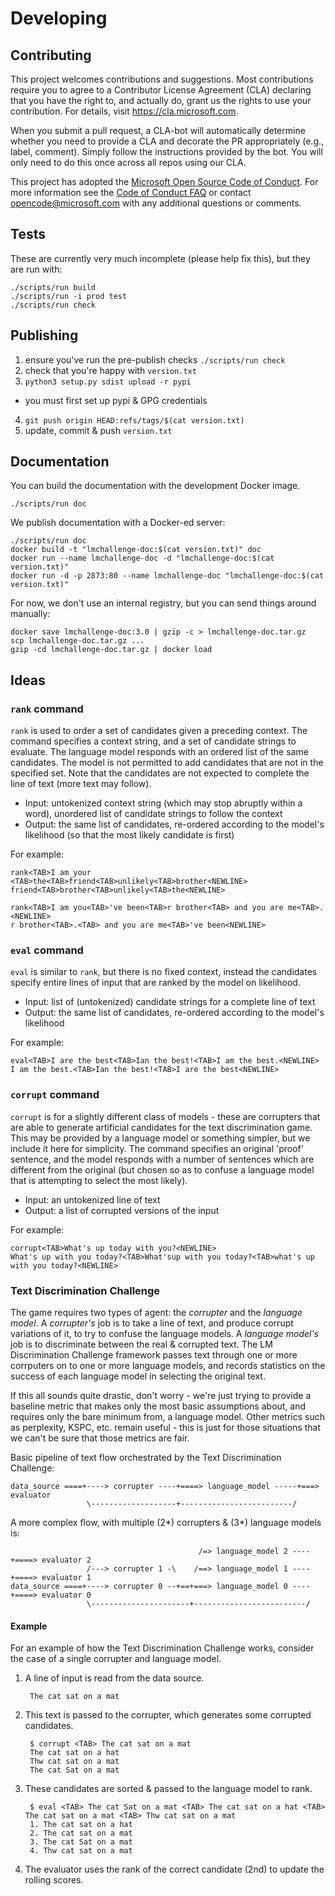 # Developing

## Contributing

This project welcomes contributions and suggestions.  Most contributions require you to agree to a
Contributor License Agreement (CLA) declaring that you have the right to, and actually do, grant us
the rights to use your contribution. For details, visit https://cla.microsoft.com.

When you submit a pull request, a CLA-bot will automatically determine whether you need to provide
a CLA and decorate the PR appropriately (e.g., label, comment). Simply follow the instructions
provided by the bot. You will only need to do this once across all repos using our CLA.

This project has adopted the [Microsoft Open Source Code of Conduct](https://opensource.microsoft.com/codeofconduct/).
For more information see the [Code of Conduct FAQ](https://opensource.microsoft.com/codeofconduct/faq/) or
contact [opencode@microsoft.com](mailto:opencode@microsoft.com) with any additional questions or comments.

## Tests

These are currently very much incomplete (please help fix this), but they are run with:

    ./scripts/run build
    ./scripts/run -i prod test
    ./scripts/run check

## Publishing

 1. ensure you've run the pre-publish checks `./scripts/run check`
 2. check that you're happy with `version.txt`
 3. `python3 setup.py sdist upload -r pypi`
   - you must first set up pypi & GPG credentials
 4. `git push origin HEAD:refs/tags/$(cat version.txt)`
 5. update, commit & push `version.txt`

## Documentation

You can build the documentation with the development Docker image.

    ./scripts/run doc

We publish documentation with a Docker-ed server:

    ./scripts/run doc
    docker build -t "lmchallenge-doc:$(cat version.txt)" doc
    docker run --name lmchallenge-doc -d "lmchallenge-doc:$(cat version.txt)"
    docker run -d -p 2873:80 --name lmchallenge-doc "lmchallenge-doc:$(cat version.txt)"

For now, we don't use an internal registry, but you can send things around manually:

    docker save lmchallenge-doc:3.0 | gzip -c > lmchallenge-doc.tar.gz
    scp lmchallenge-doc.tar.gz ...
    gzip -cd lmchallenge-doc.tar.gz | docker load

## Ideas

### `rank` command

`rank` is used to order a set of candidates given a preceding context. The command specifies a context string, and a set of candidate strings to evaluate. The language model responds with an ordered list of the same candidates. The model is not permitted to add candidates that are not in the specified set. Note that the candidates are not expected to complete the line of text (more text may follow).

 - Input: untokenized context string (which may stop abruptly within a word), unordered list of candidate strings to follow the context
 - Output: the same list of candidates, re-ordered according to the model's likelihood (so that the most likely candidate is first)

For example:

    rank<TAB>I am your <TAB>the<TAB>friend<TAB>unlikely<TAB>brother<NEWLINE>
	friend<TAB>brother<TAB>unlikely<TAB>the<NEWLINE>

    rank<TAB>I am you<TAB>'ve been<TAB>r brother<TAB> and you are me<TAB>.<NEWLINE>
	r brother<TAB>.<TAB> and you are me<TAB>'ve been<NEWLINE>

### `eval` command

`eval` is similar to `rank`, but there is no fixed context, instead the candidates specify entire lines of input that are ranked by the model on likelihood.

 - Input: list of (untokenized) candidate strings for a complete line of text
 - Output: the same list of candidates, re-ordered according to the model's likelihood

For example:

    eval<TAB>I are the best<TAB>Ian the best!<TAB>I am the best.<NEWLINE>
	I am the best.<TAB>Ian the best!<TAB>I are the best<NEWLINE>

### `corrupt` command

`corrupt` is for a slightly different class of models - these are corrupters that are able to generate artificial candidates for the text discrimination game. This may be provided by a language model or something simpler, but we include it here for simplicity. The command specifies an original 'proof' sentence, and the model responds with a number of sentences which are different from the original (but chosen so as to confuse a language model that is attempting to select the most likely).

 - Input: an untokenized line of text
 - Output: a list of corrupted versions of the input

For example:

    corrupt<TAB>What's up today with you?<NEWLINE>
	What's up with you today?<TAB>What'sup with you today?<TAB>what's up with you today?<NEWLINE>

### Text Discrimination Challenge

The game requires two types of agent: the _corrupter_ and the _language model_. A _corrupter's_ job is to take a line of text, and produce corrupt variations of it, to try to confuse the language models. A _language model's_ job is to discriminate between the real & corrupted text. The LM Discrimination Challenge framework passes text through one or more corrputers on to one or more language models, and records statistics on the success of each language model in selecting the original text.

If this all sounds quite drastic, don't worry - we're just trying to provide a baseline metric that makes only the most basic assumptions about, and requires only the bare minimum from, a language model. Other metrics such as perplexity, KSPC, etc. remain useful - this is just for those situations that we can't be sure that those metrics are fair.

Basic pipeline of text flow orchestrated by the Text Discrimination Challenge:

    data_source ====+----> corrupter ----+====> language_model -----+===> evaluator
                     \-------------------+-------------------------/

A more complex flow, with multiple (2\*) corrupters & (3\*) language models is:

                                              /=> language_model 2 ----+====> evaluator 2
                     /---> corrupter 1 -\    /==> language_model 1 ----+====> evaluator 1
    data_source ====+----> corrupter 0 --+==+===> language_model 0 ----+====> evaluator 0
                     \----------------------+-------------------------/

#### Example

For an example of how the Text Discrimination Challenge works, consider the case of a single corrupter and language model.

1. A line of input is read from the data source.

        The cat sat on a mat

2. This text is passed to the corrupter, which generates some corrupted candidates.

        $ corrupt <TAB> The cat sat on a mat
        The cat sat on a hat
        Thw cat sat on a mat
        The cat Sat on a mat

3. These candidates are sorted & passed to the language model to rank.

        $ eval <TAB> The cat Sat on a mat <TAB> The cat sat on a hat <TAB> The cat sat on a mat <TAB> Thw cat sat on a mat
        1. The cat sat on a hat
        2. The cat sat on a mat
        3. The cat Sat on a mat
        4. Thw cat sat on a mat

4. The evaluator uses the rank of the correct candidate (2nd) to update the rolling scores.

